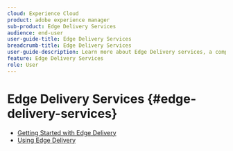 ```yaml
---
cloud: Experience Cloud
product: adobe experience manager
sub-product: Edge Delivery Services
audience: end-user
user-guide-title: Edge Delivery Services
breadcrumb-title: Edge Delivery Services
user-guide-description: Learn more about Edge Delivery services, a composable set of services that enables a rapid development environment where authors can update and publish quickly, and new sites are launched rapidly.
feature: Edge Delivery Services
role: User
---
```


# Edge Delivery Services {#edge-delivery-services}

  + [Getting Started with Edge Delivery](/help/edge/overview.md)
  + [Using Edge Delivery](/help/edge/using.md)

